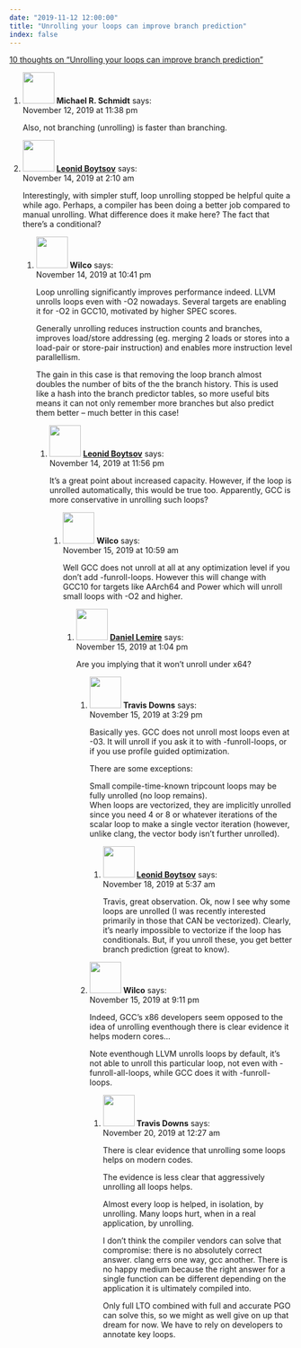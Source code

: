```yaml
---
date: "2019-11-12 12:00:00"
title: "Unrolling your loops can improve branch prediction"
index: false
---
```


[10 thoughts on &ldquo;Unrolling your loops can improve branch prediction&rdquo;](/lemire/blog/2019/11-12-unrolling-your-loops-can-improve-branch-prediction)

<ol class="comment-list">
<li id="comment-442483" class="comment even thread-even depth-1">
<div class="comment-author vcard">
<img alt src="https://secure.gravatar.com/avatar/474da44d45521246767ce75b7e4934e6?s=56&#038;d=mm&#038;r=g" srcset="https://secure.gravatar.com/avatar/474da44d45521246767ce75b7e4934e6?s=112&#038;d=mm&#038;r=g 2x" class="avatar avatar-56 photo" height="56" width="56" decoding="async" /> <b class="fn">Michael R. Schmidt</b> <span class="says">says:</span> </div>
<div class="comment-metadata"><time datetime="2019-11-12T23:38:33+00:00">November 12, 2019 at 11:38 pm</time></a> </div>
<div class="comment-content">
<p>Also, not branching (unrolling) is faster than branching.</p>
</div>
</li>
<li id="comment-442726" class="comment odd alt thread-odd thread-alt depth-1 parent">
<div class="comment-author vcard">
<img alt src="https://secure.gravatar.com/avatar/cdbd04afdb5401d1cbbd390416f3c1e3?s=56&#038;d=mm&#038;r=g" srcset="https://secure.gravatar.com/avatar/cdbd04afdb5401d1cbbd390416f3c1e3?s=112&#038;d=mm&#038;r=g 2x" class="avatar avatar-56 photo" height="56" width="56" decoding="async" /> <b class="fn"><a href="http://boytsov.info" class="url" rel="ugc external nofollow">Leonid Boytsov</a></b> <span class="says">says:</span> </div>
<div class="comment-metadata"><time datetime="2019-11-14T02:10:38+00:00">November 14, 2019 at 2:10 am</time></a> </div>
<div class="comment-content">
<p>Interestingly, with simpler stuff, loop unrolling stopped be helpful quite a while ago. Perhaps, a compiler has been doing a better job compared to manual unrolling. What difference does it make here? The fact that there&rsquo;s a conditional?</p>
</div>
<ol class="children">
<li id="comment-443103" class="comment even depth-2 parent">
<div class="comment-author vcard">
<img alt src="https://secure.gravatar.com/avatar/de19d98e75f80bd635602e3926b115ec?s=56&#038;d=mm&#038;r=g" srcset="https://secure.gravatar.com/avatar/de19d98e75f80bd635602e3926b115ec?s=112&#038;d=mm&#038;r=g 2x" class="avatar avatar-56 photo" height="56" width="56" loading="lazy" decoding="async" /> <b class="fn">Wilco</b> <span class="says">says:</span> </div>
<div class="comment-metadata"><time datetime="2019-11-14T22:41:57+00:00">November 14, 2019 at 10:41 pm</time></a> </div>
<div class="comment-content">
<p>Loop unrolling significantly improves performance indeed. LLVM unrolls loops even with -O2 nowadays. Several targets are enabling it for -O2 in GCC10, motivated by higher SPEC scores.</p>
<p>Generally unrolling reduces instruction counts and branches, improves load/store addressing (eg. merging 2 loads or stores into a load-pair or store-pair instruction) and enables more instruction level parallellism.</p>
<p>The gain in this case is that removing the loop branch almost doubles the number of bits of the the branch history. This is used like a hash into the branch predictor tables, so more useful bits means it can not only remember more branches but also predict them better &#8211; much better in this case!</p>
</div>
<ol class="children">
<li id="comment-443119" class="comment odd alt depth-3 parent">
<div class="comment-author vcard">
<img alt src="https://secure.gravatar.com/avatar/cdbd04afdb5401d1cbbd390416f3c1e3?s=56&#038;d=mm&#038;r=g" srcset="https://secure.gravatar.com/avatar/cdbd04afdb5401d1cbbd390416f3c1e3?s=112&#038;d=mm&#038;r=g 2x" class="avatar avatar-56 photo" height="56" width="56" loading="lazy" decoding="async" /> <b class="fn"><a href="http://boytsov.info" class="url" rel="ugc external nofollow">Leonid Boytsov</a></b> <span class="says">says:</span> </div>
<div class="comment-metadata"><time datetime="2019-11-14T23:56:56+00:00">November 14, 2019 at 11:56 pm</time></a> </div>
<div class="comment-content">
<p>It&rsquo;s a great point about increased capacity. However, if the loop is unrolled automatically, this would be true too. Apparently, GCC is more conservative in unrolling such loops?</p>
</div>
<ol class="children">
<li id="comment-443364" class="comment even depth-4 parent">
<div class="comment-author vcard">
<img alt src="https://secure.gravatar.com/avatar/de19d98e75f80bd635602e3926b115ec?s=56&#038;d=mm&#038;r=g" srcset="https://secure.gravatar.com/avatar/de19d98e75f80bd635602e3926b115ec?s=112&#038;d=mm&#038;r=g 2x" class="avatar avatar-56 photo" height="56" width="56" loading="lazy" decoding="async" /> <b class="fn">Wilco</b> <span class="says">says:</span> </div>
<div class="comment-metadata"><time datetime="2019-11-15T10:59:01+00:00">November 15, 2019 at 10:59 am</time></a> </div>
<div class="comment-content">
<p>Well GCC does not unroll at all at any optimization level if you don&rsquo;t add -funroll-loops. However this will change with GCC10 for targets like AArch64 and Power which will unroll small loops with -O2 and higher.</p>
</div>
<ol class="children">
<li id="comment-443403" class="comment byuser comment-author-lemire bypostauthor odd alt depth-5 parent">
<div class="comment-author vcard">
<img alt src="https://secure.gravatar.com/avatar/2ca999bef9535950f5b84281a4dab006?s=56&#038;d=mm&#038;r=g" srcset="https://secure.gravatar.com/avatar/2ca999bef9535950f5b84281a4dab006?s=112&#038;d=mm&#038;r=g 2x" class="avatar avatar-56 photo" height="56" width="56" loading="lazy" decoding="async" /> <b class="fn"><a href="https://lemire.me/en/" class="url" rel="ugc">Daniel Lemire</a></b> <span class="says">says:</span> </div>
<div class="comment-metadata"><time datetime="2019-11-15T13:04:50+00:00">November 15, 2019 at 1:04 pm</time></a> </div>
<div class="comment-content">
<p>Are you implying that it won&rsquo;t unroll under x64?</p>
</div>
<ol class="children">
<li id="comment-443472" class="comment even depth-6 parent">
<div class="comment-author vcard">
<img alt src="https://secure.gravatar.com/avatar/c6937532928911c0dae3c9c89b658c09?s=56&#038;d=mm&#038;r=g" srcset="https://secure.gravatar.com/avatar/c6937532928911c0dae3c9c89b658c09?s=112&#038;d=mm&#038;r=g 2x" class="avatar avatar-56 photo" height="56" width="56" loading="lazy" decoding="async" /> <b class="fn">Travis Downs</b> <span class="says">says:</span> </div>
<div class="comment-metadata"><time datetime="2019-11-15T15:29:48+00:00">November 15, 2019 at 3:29 pm</time></a> </div>
<div class="comment-content">
<p>Basically yes. GCC does not unroll most loops even at -03. It will unroll if you ask it to with -funroll-loops, or if you use profile guided optimization.</p>
<p>There are some exceptions:</p>
<p>Small compile-time-known tripcount loops may be fully unrolled (no loop remains).<br/>
When loops are vectorized, they are implicitly unrolled since you need 4 or 8 or whatever iterations of the scalar loop to make a single vector iteration (however, unlike clang, the vector body isn&rsquo;t further unrolled).</p>
</div>
<ol class="children">
<li id="comment-447521" class="comment odd alt depth-7">
<div class="comment-author vcard">
<img alt src="https://secure.gravatar.com/avatar/cdbd04afdb5401d1cbbd390416f3c1e3?s=56&#038;d=mm&#038;r=g" srcset="https://secure.gravatar.com/avatar/cdbd04afdb5401d1cbbd390416f3c1e3?s=112&#038;d=mm&#038;r=g 2x" class="avatar avatar-56 photo" height="56" width="56" loading="lazy" decoding="async" /> <b class="fn"><a href="http://boytsov.info" class="url" rel="ugc external nofollow">Leonid Boytsov</a></b> <span class="says">says:</span> </div>
<div class="comment-metadata"><time datetime="2019-11-18T05:37:28+00:00">November 18, 2019 at 5:37 am</time></a> </div>
<div class="comment-content">
<p>Travis, great observation. Ok, now I see why some loops are unrolled (I was recently interested primarily in those that CAN be vectorized). Clearly, it&rsquo;s nearly impossible to vectorize if the loop has conditionals. But, if you unroll these, you get better branch prediction (great to know).</p>
</div>
</li>
</ol>
</li>
<li id="comment-443553" class="comment even depth-6 parent">
<div class="comment-author vcard">
<img alt src="https://secure.gravatar.com/avatar/de19d98e75f80bd635602e3926b115ec?s=56&#038;d=mm&#038;r=g" srcset="https://secure.gravatar.com/avatar/de19d98e75f80bd635602e3926b115ec?s=112&#038;d=mm&#038;r=g 2x" class="avatar avatar-56 photo" height="56" width="56" loading="lazy" decoding="async" /> <b class="fn">Wilco</b> <span class="says">says:</span> </div>
<div class="comment-metadata"><time datetime="2019-11-15T21:11:45+00:00">November 15, 2019 at 9:11 pm</time></a> </div>
<div class="comment-content">
<p>Indeed, GCC&rsquo;s x86 developers seem opposed to the idea of unrolling eventhough there is clear evidence it helps modern cores&#8230;</p>
<p>Note eventhough LLVM unrolls loops by default, it&rsquo;s not able to unroll this particular loop, not even with -funroll-all-loops, while GCC does it with -funroll-loops.</p>
</div>
<ol class="children">
<li id="comment-448002" class="comment odd alt depth-7">
<div class="comment-author vcard">
<img alt src="https://secure.gravatar.com/avatar/c6937532928911c0dae3c9c89b658c09?s=56&#038;d=mm&#038;r=g" srcset="https://secure.gravatar.com/avatar/c6937532928911c0dae3c9c89b658c09?s=112&#038;d=mm&#038;r=g 2x" class="avatar avatar-56 photo" height="56" width="56" loading="lazy" decoding="async" /> <b class="fn">Travis Downs</b> <span class="says">says:</span> </div>
<div class="comment-metadata"><time datetime="2019-11-20T00:27:01+00:00">November 20, 2019 at 12:27 am</time></a> </div>
<div class="comment-content">
<p>There is clear evidence that unrolling some loops helps on modern codes.</p>
<p>The evidence is less clear that aggressively unrolling all loops helps.</p>
<p>Almost every loop is helped, in isolation, by unrolling. Many loops hurt, when in a real application, by unrolling.</p>
<p>I don&rsquo;t think the compiler vendors can solve that compromise: there is no absolutely correct answer. clang errs one way, gcc another. There is no happy medium because the right answer for a single function can be different depending on the application it is ultimately compiled into.</p>
<p>Only full LTO combined with full and accurate PGO can solve this, so we might as well give on up that dream for now. We have to rely on developers to annotate key loops.</p>
</div>
</li>
</ol>
</li>
</ol>
</li>
</ol>
</li>
</ol>
</li>
</ol>
</li>
</ol>
</li>
</ol>
